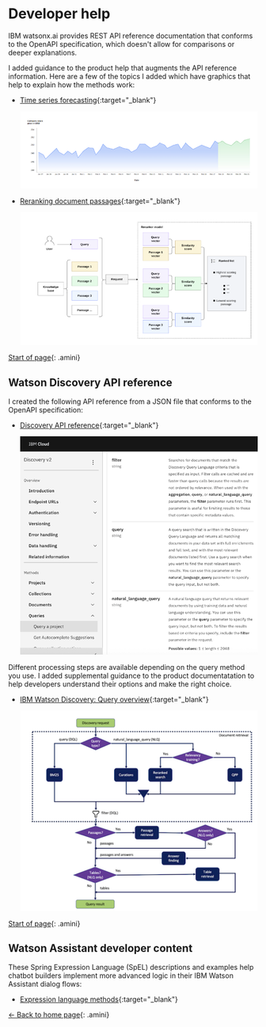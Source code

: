 # Developer help

IBM watsonx.ai provides REST API reference documentation that conforms to the OpenAPI specification, which doesn't allow for comparisons or deeper explanations.

I added guidance to the product help that augments the API reference information. Here are a few of the topics I added which have graphics that help to explain how the methods work:

- [Time series forecasting](https://michelle-miller.github.io/samples/wx-time-series-api-sample.pdf){:target="_blank"}

  ![Diagram that shows how the time series API uses time-based data to predict future values.](images/tts-api.png)

- [Reranking document passages](https://michelle-miller.github.io/samples/wx-rerank-api-sample.pdf){:target="_blank"}

  ![Diagram that shows how the reranker API compares query text to each search result passage](images/reranker-api.png)

[Start of page](https://michelle-miller.github.io/developer-help.html){: .amini}

## Watson Discovery API reference

I created the following API reference from a JSON file that conforms to the OpenAPI specification:

- [Discovery API reference](https://cloud.ibm.com/apidocs/discovery-data){:target="_blank"}

  ![Screenshot of the Discovery API reference that shows the query options which are described in the diagram shown later](images/disco-rest-api.png)

Different processing steps are available depending on the query method you use. I added supplemental guidance to the product documentatation to help developers understand their options and make the right choice.

- [IBM Watson Discovery: Query overview](https://michelle-miller.github.io/samples/discovery-data-query-api-sample.pdf){:target="_blank"}

  ![Diagram that shows the features available based on the type of query you submit](images/disco-query-api.png)

[Start of page](https://michelle-miller.github.io/developer-help.html){: .amini}

## Watson Assistant developer content

These Spring Expression Language (SpEL) descriptions and examples help chatbot builders implement more advanced logic in their IBM Watson Assistant dialog flows:

- [Expression language methods](https://michelle-miller.github.io/samples/assistant-spel-sample.pdf){:target="_blank"}


[<- Back to home page](https://michelle-miller.github.io){: .amini}